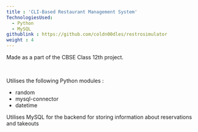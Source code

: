 ```yaml
---
title : 'CLI-Based Restaurant Management System'
TechnologiesUsed:
  - Python
  - MySQL
githublink : https://github.com/coldn00dles/restrosimulator
weight : 4
---
```


Made as a part of the CBSE Class 12th project.

<br>

Utilises the following Python modules : 
 - random
 - mysql-connector
 - datetime

Utilises MySQL for the backend for storing information about reservations and takeouts

